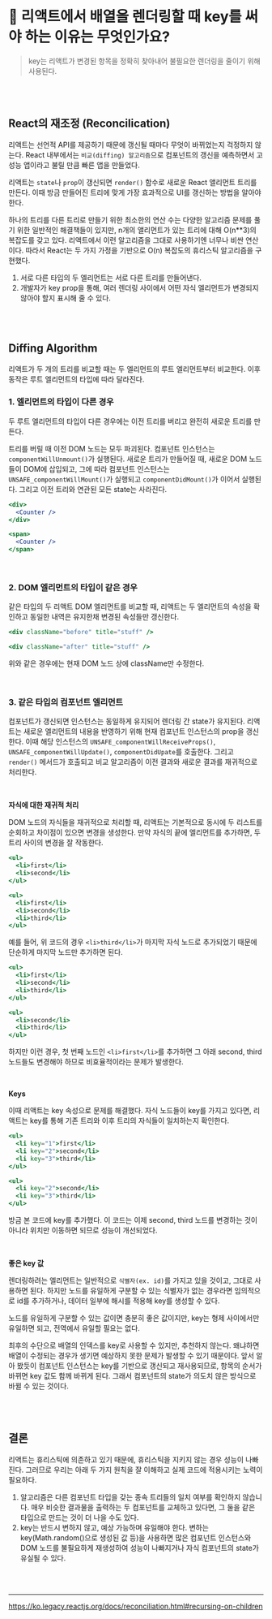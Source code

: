 # 🤔 리액트에서 배열을 렌더링할 때 key를 써야 하는 이유는 무엇인가요?

> key는 리액트가 변경된 항목을 정확히 찾아내어 불필요한 렌더링을 줄이기 위해 사용된다.

<br />
<br />

## React의 재조정 (Reconcilication)

리액트는 선언적 API를 제공하기 때문에 갱신될 때마다 무엇이 바뀌었는지 걱정하지 않는다. React 내부에서는 `비교(diffing) 알고리즘`으로 컴포넌트의 갱신을 예측하면서 고성능 앱이라고 불릴 만큼 빠른 앱을 만들었다.

리액트는 `state`나 `prop`이 갱신되면 `render()` 함수로 새로운 React 앨리먼트 트리를 만든다. 이때 방금 만들어진 트리에 맞게 가장 효과적으로 UI를 갱신하는 방법을 알아야 한다.

하나의 트리를 다른 트리로 만들기 위한 최소한의 연산 수는 다양한 알고리즘 문제를 풀기 위한 일반적인 해결책들이 있지만, n개의 앨리먼트가 있는 트리에 대해 O(n\*\*3)의 복잡도를 갖고 있다. 리액트에서 이런 알고리즘을 그대로 사용하기엔 너무나 비싼 연산이다. 따라서 React는 두 가지 가정을 기반으로 O(n) 복잡도의 휴리스틱 알고리즘을 구현했다.

1. 서로 다른 타입의 두 엘리먼트는 서로 다른 트리를 만들어낸다.
2. 개발자가 key prop을 통해, 여러 렌더링 사이에서 어떤 자식 엘리먼트가 변경되지 않아야 할지 표시해 줄 수 있다.

<br />
<br />

## Diffing Algorithm

리액트가 두 개의 트리를 비교할 때는 두 엘리먼트의 루트 엘리먼트부터 비교한다. 이후 동작은 루트 엘리먼트의 타입에 따라 달라진다.

### 1. 엘리먼트의 타입이 다른 경우

두 루트 엘리먼트의 타입이 다른 경우에는 이전 트리를 버리고 완전히 새로운 트리를 만든다.

트리를 버릴 때 이전 DOM 노드는 모두 파괴된다. 컴포넌트 인스턴스는 `componentWillUnmount()`가 실행된다. 새로운 트리가 만들어질 때, 새로운 DOM 노드들이 DOM에 삽입되고, 그에 따라 컴포넌트 인스턴스는 `UNSAFE_componentWillMount()`가 실행되고 `componentDidMount()`가 이어서 실행된다. 그리고 이전 트리와 연관된 모든 state는 사라진다.

```jsx
<div>
  <Counter />
</div>
```

```jsx
<span>
  <Counter />
</span>
```

<br />

### 2. DOM 엘리먼트의 타입이 같은 경우

같은 타입의 두 리액트 DOM 엘리먼트를 비교할 때, 리액트는 두 엘리먼트의 속성을 확인하고 동일한 내역은 유지한채 변경된 속성들만 갱신한다.

```jsx
<div className="before" title="stuff" />
```

```jsx
<div className="after" title="stuff" />
```

위와 같은 경우에는 현재 DOM 노드 상에 className만 수정한다.

<br />

### 3. 같은 타입의 컴포넌트 엘리먼트

컴포넌트가 갱신되면 인스턴스는 동일하게 유지되어 렌더링 간 state가 유지된다. 리액트는 새로운 엘리먼트의 내용을 반영하기 위해 현재 컴포넌트 인스턴스의 prop을 갱신한다. 이때 해당 인스턴스의 `UNSAFE_componentWillReceiveProps()`, `UNSAFE_componentWillUpdate()`, `componentDidUpate`를 호출한다. 그리고 `render()` 메서드가 호출되고 비교 알고리즘이 이전 결과와 새로운 결과를 재귀적으로 처리한다.

<br />

**자식에 대한 재귀적 처리**

DOM 노드의 자식들을 재귀적으로 처리할 때, 리액트는 기본적으로 동시에 두 리스트를 순회하고 차이점이 있으면 변경을 생성한다. 만약 자식의 끝에 엘리먼트를 추가하면, 두 트리 사이의 변경을 잘 작동한다.

```jsx
<ul>
  <li>first</li>
  <li>second</li>
</ul>
```

```jsx
<ul>
  <li>first</li>
  <li>second</li>
  <li>third</li>
</ul>
```

예를 들어, 위 코드의 경우 `<li>third</li>`가 마지막 자식 노드로 추가되었기 때문에 단순하게 마지막 노드만 추가하면 된다.

```jsx
<ul>
  <li>first</li>
  <li>second</li>
  <li>third</li>
</ul>
```

```jsx
<ul>
  <li>second</li>
  <li>third</li>
</ul>
```

하지만 이런 경우, 첫 번째 노드인 `<li>first</li>`를 추가하면 그 아래 second, third 노드들도 변경해야 하므로 비효율적이라는 문제가 발생한다.

<br />

**Keys**

이때 리액트는 key 속성으로 문제를 해결했다. 자식 노드들이 key를 가지고 있다면, 리액트는 key를 통해 기존 트리와 이후 트리의 자식들이 일치하는지 확인한다.

```jsx
<ul>
  <li key="1">first</li>
  <li key="2">second</li>
  <li key="3">third</li>
</ul>
```

```jsx
<ul>
  <li key="2">second</li>
  <li key="3">third</li>
</ul>
```

방금 본 코드에 key를 추가했다. 이 코드는 이제 second, third 노드를 변경하는 것이 아니라 위치만 이동하면 되므로 성능이 개선되었다.

<br />

**좋은 key 값**

렌더링하려는 엘리먼트는 일반적으로 `식별자(ex. id)`를 가지고 있을 것이고, 그대로 사용하면 된다. 하지만 노드를 유일하게 구분할 수 있는 식별자가 없는 경우라면 임의적으로 id를 추가하거나, 데이터 일부에 해시를 적용해 key를 생성할 수 있다.

노드를 유일하게 구분할 수 있는 값이면 충분히 좋은 값이지만, key는 형제 사이에서만 유일하면 되고, 전역에서 유일할 필요는 없다.

최후의 수단으로 배열의 인덱스를 key로 사용할 수 있지만, 추천하지 않는다. 왜냐하면 배열이 수정되는 경우가 생기면 예상하지 못한 문제가 발생할 수 있기 때문이다. 앞서 알아 봤듯이 컴포넌트 인스턴스는 key를 기반으로 갱신되고 재사용되므로, 항목의 순서가 바뀌면 key 값도 함께 바뀌게 된다. 그래서 컴포넌트의 state가 의도치 않은 방식으로 바뀔 수 있는 것이다.

<br />
<br />

## 결론

리액트는 휴리스틱에 의존하고 있기 때문에, 휴리스틱을 지키지 않는 경우 성능이 나빠진다. 그러므로 우리는 아래 두 가지 원칙을 잘 이해하고 실제 코드에 적용시키는 노력이 필요하다.

1. 알고리즘은 다른 컴포넌트 타입을 갖는 종속 트리들의 일치 여부를 확인하지 않습니다. 매우 비슷한 결과물을 출력하는 두 컴포넌트를 교체하고 있다면, 그 둘을 같은 타입으로 만드는 것이 더 나을 수도 있다.
2. key는 반드시 변하지 않고, 예상 가능하며 유일해야 한다. 변하는 key(Math.random()으로 생성된 값 등)을 사용하면 많은 컴포넌트 인스턴스와 DOM 노드를 불필요하게 재생성하여 성능이 나빠지거나 자식 컴포넌트의 state가 유실될 수 있다.

<br/>
<br/>

---

https://ko.legacy.reactjs.org/docs/reconciliation.html#recursing-on-children
